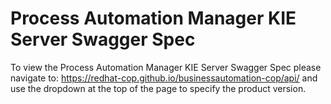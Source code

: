 # Process Automation Manager KIE Server Swagger Spec

To view the Process Automation Manager KIE Server Swagger Spec please navigate to: https://redhat-cop.github.io/businessautomation-cop/api/ and use the dropdown at the top of the page to specify the product version.
